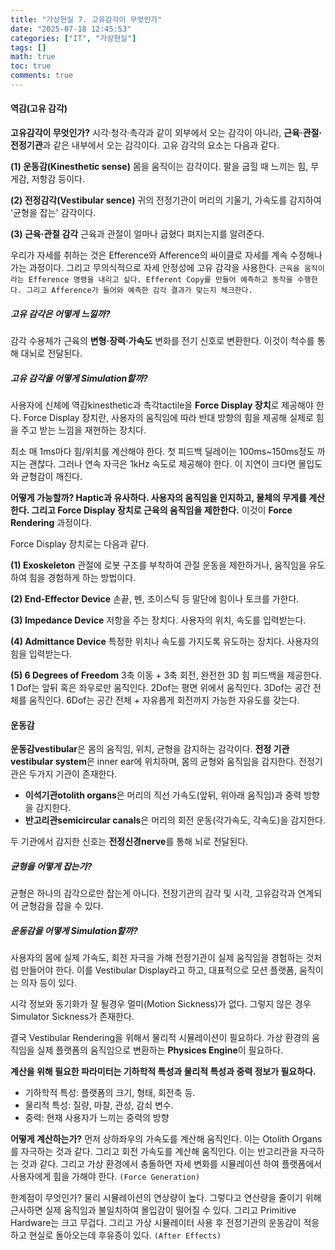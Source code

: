```yaml
---
title: "가상현실 7. 고유감각이 무엇인가"
date: "2025-07-18 12:45:53"
categories: ["IT", "가상현실"]
tags: []
math: true
toc: true
comments: true
---
```


#### 역감(고유 감각)
**고유감각이 무엇인가?** 시각·청각·촉각과 같이 외부에서 오는 감각이 아니라, **근육·관절·전정기관**과 같은 내부에서 오는 감각이다. 고유 감각의 요소는 다음과 같다.

**(1) 운동감(Kinesthetic sense)**
몸을 움직이는 감각이다. 팔을 굽힐 때 느끼는 힘, 무게감, 저항감 등이다.

**(2) 전정감각(Vestibular sence)**
귀의 전정기관이 머리의 기울기, 가속도를 감지하여 '균형을 잡는' 감각이다.

**(3) 근육·관절 감각**
근육과 관절이 얼마나 굽혔다 펴지는지를 알려준다.

우리가 자세를 취하는 것은 Efference와 Afference의 싸이클로 자세를 계속 수정해나가는 과정이다. 그리고 무의식적으로 자세 안정성에 고유 감각을 사용한다. `근육을 움직이라는 Efference 명령을 내리고 싶다. Efferent Copy를 만들어 예측하고 동작을 수행한다. 그리고 Afference가 들어와 예측한 감각 결과가 맞는지 체크한다. `

##### 고유 감각은 어떻게 느낄까?
감각 수용체가 근육의 **변형·장력·가속도** 변화를 전기 신호로 변환한다. 이것이 척수를 통해 대뇌로 전달된다.

##### 고유 감각을 어떻게 Simulation할까?
사용자에 신체에 역감kinesthetic과 촉각tactile을 **Force Display 장치**로 제공해야 한다. Force Display 장치란, 사용자의 움직임에 따라 반대 방향의 힘을 제공해 실제로 힘을 주고 받는 느낌을 재현하는 장치다.

최소 매 1ms마다 힘/위치를 계산해야 한다. 첫 피드백 딜레이는 100ms~150ms정도 까지는 괜찮다. 그러나 연속 자극은 1kHz 속도로 제공해야 한다. 이 지연이 크다면 몰입도와 균형감이 깨진다.

**어떻게 가능할까? Haptic과 유사하다. 사용자의 움직임을 인지하고, 물체의 무게를 계산한다. 그리고 Force Display 장치로 근육의 움직임을 제한한다.** 이것이 **Force Rendering** 과정이다.

Force Display 장치로는 다음과 같다.

**(1) Exoskeleton**
관절에 로봇 구조를 부착하여 관절 운동을 제한하거나, 움직임을 유도하여 힘을 경험하게 하는 방법이다.

**(2) End-Effector Device**
손끝, 펜, 조이스틱 등 말단에 힘이나 토크를 가한다.

**(3) Impedance Device**
저항을 주는 장치다. 사용자의 위치, 속도를 입력받는다.

**(4) Admittance Device**
특정한 위치나 속도를 가지도록 유도하는 장치다. 사용자의 힘을 입력받는다.

**(5) 6 Degrees of Freedom**
3축 이동 + 3축 회전, 완전한 3D 힘 피드백을 제공한다.
1 Dof는 앞뒤 혹은 좌우로만 움직인다.
2Dof는 평면 위에서 움직인다.
3Dof는 공간 전체를 움직인다.
6Dof는 공간 전체 + 자유롭게 회전까지 가능한 자유도를 갖는다.

#### 운동감
**운동감vestibular**은 몸의 움직임, 위치, 균형을 감지하는 감각이다. **전정 기관vestibular system**은 inner ear에 위치하며, 몸의 균형와 움직임을 감지한다. 전정기관은 두가지 기관이 존재한다.
- **이석기관otolith organs**은 머리의 직선 가속도(앞뒤, 위아래 움직임)과 중력 방향을 감지한다. 
- **반고리관semicircular canals**은 머리의 회전 운동(각가속도, 각속도)을 감지한다.

두 기관에서 감지한 신호는 **전정신경nerve**를 통해 뇌로 전달된다.

##### 균형을 어떻게 잡는가?
균형은 하나의 감각으로만 잡는게 아니다. 전장기관의 감각 및 시각, 고유감각과 연계되어 균형감을 잡을 수 있다. 

##### 운동감을 어떻게 Simulation할까?
사용자의 몸에 실제 가속도, 회전 자극을 가해 전정기관이 실제 움직임을 경험하는 것처럼 만들어야 한다. 이를 Vestibular Display라고 하고, 대표적으로 모션 플랫폼, 움직이는 의자 등이 있다.

시각 정보와 동기화가 잘 될경우 멀미(Motion Sickness)가 없다. 그렇지 않은 경우 Simulator Sickness가 존재한다.

결국 Vestibular Rendering을 위해서 물리적 시뮬레이션이 필요하다. 가상 환경의 움직임을 실제 플랫폼의 움직임으로 변환하는 **Physices Engine**이 필요하다.

**계산을 위해 필요한 파라미터는 기하학적 특성과 물리적 특성과 중력 정보가 필요하다.**
- 기하학적 특성: 플랫폼의 크기, 형태, 회전축 등.
- 물리적 특성: 질량, 마찰, 관성, 감쇠 변수.
- 중력: 현재 사용자가 느끼는 중력의 방향

**어떻게 계산하는가?** 먼저 상하좌우의 가속도를 계산해 움직인다. 이는 Otolith Organs를 자극하는 것과 같다. 그리고 회전 가속도를 계산해 움직인다. 이는 반고리관을 자극하는 것과 같다. 그리고 가상 환경에서 충돌하면 자세 변화를 시뮬레이션 하여 플랫폼에서 사용자에게 힘을 가해야 한다. `(Force Generation)`

한계점이 무엇인가? 물리 시뮬레이션의 연상량이 높다. 그렇다고 연산량을 줄이기 위해 근사하면 실제 움직임과 불일치하여 몰입감이 떨어질 수 있다. 그리고 Primitive Hardware는 크고 무겁다. 그리고 가상 시뮬레이터 사용 후 전정기관의 운동감이 적응하고 현실로 돌아오는데 후유증이 있다. `(After Effects)`